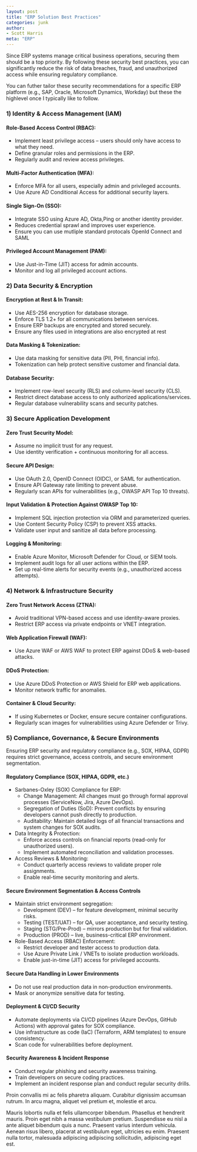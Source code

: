 ```yaml
---
layout: post
title: "ERP Solution Best Practices"
categories: junk
author:
- Scott Harris
meta: "ERP"
---
```


Since ERP systems manage critical business operations, securing them should be a top priority. By following these security best practices, you can significantly reduce the risk of data breaches, fraud, and unauthorized access while ensuring regulatory compliance.

You can futher tailor these security recommendations for a specific ERP platform (e.g., SAP, Oracle, Microsoft Dynamics, Workday) but these the highlevel once I typically like to follow.


### 1) Identity & Access Management (IAM)

#### Role-Based Access Control (RBAC):

- Implement least privilege access – users should only have access to what they need.
- Define granular roles and permissions in the ERP.
- Regularly audit and review access privileges.

#### Multi-Factor Authentication (MFA):

- Enforce MFA for all users, especially admin and privileged accounts.
- Use Azure AD Conditional Access for additional security layers.

#### Single Sign-On (SSO):

- Integrate SSO using Azure AD, Okta,Ping or another identity provider.
- Reduces credential sprawl and improves user experience.
- Ensure you can use mutliple standard protocals OpenId Connect and SAML

#### Privileged Account Management (PAM):

- Use Just-in-Time (JIT) access for admin accounts.
- Monitor and log all privileged account actions.



### 2) Data Security & Encryption

#### Encryption at Rest & In Transit:

- Use AES-256 encryption for database storage.
- Enforce TLS 1.2+ for all communications between services.
- Ensure ERP backups are encrypted and stored securely.
- Ensure any files used in integrations are also encrypted at rest

#### Data Masking & Tokenization:

- Use data masking for sensitive data (PII, PHI, financial info).
- Tokenization can help protect sensitive customer and financial data.

#### Database Security:

- Implement row-level security (RLS) and column-level security (CLS).
- Restrict direct database access to only authorized applications/services.
- Regular database vulnerability scans and security patches.

### 3) Secure Application Development

#### Zero Trust Security Model:

- Assume no implicit trust for any request.
- Use identity verification + continuous monitoring for all access.

#### Secure API Design:

- Use OAuth 2.0, OpenID Connect (OIDC), or SAML for authentication.
- Ensure API Gateway rate limiting to prevent abuse.
- Regularly scan APIs for vulnerabilities (e.g., OWASP API Top 10 threats).

#### Input Validation & Protection Against OWASP Top 10:

- Implement SQL injection protection via ORM and parameterized queries.
- Use Content Security Policy (CSP) to prevent XSS attacks.
- Validate user input and sanitize all data before processing.

#### Logging & Monitoring:

- Enable Azure Monitor, Microsoft Defender for Cloud, or SIEM tools.
- Implement audit logs for all user actions within the ERP.
- Set up real-time alerts for security events (e.g., unauthorized access attempts).

### 4) Network & Infrastructure Security

#### Zero Trust Network Access (ZTNA):

- Avoid traditional VPN-based access and use identity-aware proxies.
- Restrict ERP access via private endpoints or VNET integration.

#### Web Application Firewall (WAF):
- Use Azure WAF or AWS WAF to protect ERP against DDoS & web-based attacks.

#### DDoS Protection:

- Use Azure DDoS Protection or AWS Shield for ERP web applications.
- Monitor network traffic for anomalies.

#### Container & Cloud Security:

- If using Kubernetes or Docker, ensure secure container configurations.
- Regularly scan images for vulnerabilities using Azure Defender or Trivy.


### 5) Compliance, Governance, & Secure Environments
Ensuring ERP security and regulatory compliance (e.g., SOX, HIPAA, GDPR) requires strict governance, access controls, and secure environment segmentation.

#### Regulatory Compliance (SOX, HIPAA, GDPR, etc.)
- Sarbanes-Oxley (SOX) Compliance for ERP:
    - Change Management: All changes must go through formal approval processes (ServiceNow, Jira, Azure DevOps).
    - Segregation of Duties (SoD): Prevent conflicts by ensuring developers cannot push directly to production.
    - Auditability: Maintain detailed logs of all financial transactions and system changes for SOX audits.
- Data Integrity & Protection:
    - Enforce access controls on financial reports (read-only for unauthorized users).
    - Implement automated reconciliation and validation processes.
- Access Reviews & Monitoring:
    - Conduct quarterly access reviews to validate proper role assignments.
    - Enable real-time security monitoring and alerts.

#### Secure Environment Segmentation & Access Controls
- Maintain strict environment segregation:
    - Development (DEV) – for feature development, minimal security risks.
    - Testing (TEST/UAT) – for QA, user acceptance, and security testing.
    - Staging (STG/Pre-Prod) – mirrors production but for final validation.
    - Production (PROD) – live, business-critical ERP environment.
- Role-Based Access (RBAC) Enforcement:
    - Restrict developer and tester access to production data.
    - Use Azure Private Link / VNETs to isolate production workloads.
    - Enable just-in-time (JIT) access for privileged accounts.

#### Secure Data Handling in Lower Environments
- Do not use real production data in non-production environments.
- Mask or anonymize sensitive data for testing.

#### Deployment & CI/CD Security
- Automate deployments via CI/CD pipelines (Azure DevOps, GitHub Actions) with approval gates for SOX compliance.
- Use infrastructure as code (IaC) (Terraform, ARM templates) to ensure consistency.
- Scan code for vulnerabilities before deployment.

#### Security Awareness & Incident Response
- Conduct regular phishing and security awareness training.
- Train developers on secure coding practices.
- Implement an incident response plan and conduct regular security drills.



Proin convallis mi ac felis pharetra aliquam. Curabitur dignissim accumsan rutrum. In arcu magna, aliquet vel pretium et, molestie et arcu.

Mauris lobortis nulla et felis ullamcorper bibendum. Phasellus et hendrerit mauris. Proin eget nibh a massa vestibulum pretium. Suspendisse eu nisl a ante aliquet bibendum quis a nunc. Praesent varius interdum vehicula. Aenean risus libero, placerat at vestibulum eget, ultricies eu enim. Praesent nulla tortor, malesuada adipiscing adipiscing sollicitudin, adipiscing eget est.
